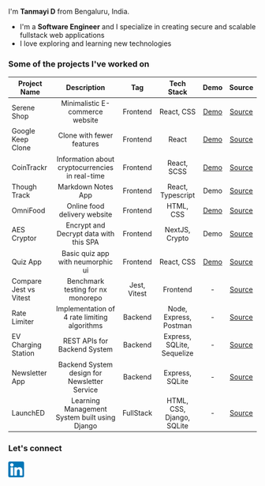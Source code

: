 
<!--
**tanmayidev/tanmayidev** is a ✨ _special_ ✨ repository because its `README.md` (this file) appears on your GitHub profile.

Here are some ideas to get you started:

- 🔭 I’m currently working on ...
- 🌱 I’m currently learning ...
- 👯 I’m looking to collaborate on ...
- 🤔 I’m looking for help with ...
- 💬 Ask me about ...
- 📫 How to reach me: ...
- 😄 Pronouns: ...
- ⚡ Fun fact: ...
-->
I'm **Tanmayi D** from Bengaluru, India.

- I'm a **Software Engineer** and I specialize in creating secure and scalable fullstack web applications
- I love exploring and learning new technologies 


<!--
### Portfolio Websites - All different design iterations

  <li><a href="https://tanmayidev.github.io/portfolio-v1/" target="_blank" rel="noreferrer">Portfolio Version 1</a></li>
  <li><a href="https://tanmayidev.github.io/portfolio-v2/" target="_blank" rel="noreferrer">Portfolio Version 2</a></li>
  <li><a href="https://tanmayidev.github.io/portfolio-v3/" target="_blank" rel="noreferrer">Portfolio Version 3</a></li>
  <li><a href="https://tanmayidev.github.io/portfolio-v4/" target="_blank" rel="noreferrer">Portfolio Version 4</a></li>
  <li><a href="https://tanmayidev.github.io/portfolio-v5/" target="_blank" rel="noreferrer">Portfolio Version 5</a></li>

-->


### Some of the projects I've worked on
<!-- Make Table, add tags for frontend and backend sites and repos -->
| Project Name |      Description                |  Tag     |  Tech Stack     |Demo  | Source |
|----------    |:-------------------------------:|:--------:|:--------:|:-----:|:------:|
| Serene Shop  | Minimalistic E-commerce website | Frontend | React, CSS | [Demo](https://tanmayidev.github.io/serene-shop/)  | [Source](https://github.com/tanmayidev/serene-shop) |
| Google Keep Clone  | Clone with fewer features | Frontend | React | [Demo](https://tanmayidev.github.io/google-keep-clone)  | [Source](https://github.com/tanmayidev/google-keep-clone) |
| CoinTrackr  | Information about cryptocurrencies in real-time  | Frontend | React, SCSS | [Demo](https://tanmayidev.github.io/cointrackr-crypto/)  | [Source](https://github.com/tanmayidev/cointrackr-crypto) |
| Though Track  | Markdown Notes App  | Frontend | React, Typescript | Demo  | [Source](https://github.com/tanmayidev/thought-track) |
| OmniFood  | Online food delivery website | Frontend | HTML, CSS | [Demo](https://tanmayidev.github.io/omni-food/)  | [Source](https://github.com/tanmayidev/omni-food) |
| AES Cryptor  | Encrypt and Decrypt data with this SPA | Frontend | NextJS, Crypto | Demo  | [Source](https://github.com/tanmayidev/aes-cryptor) |
| Quiz App  | Basic quiz app with neumorphic ui | Frontend | React, CSS | [Demo](https://tanmayidev.github.io/quiz-app-using-react/)  | [Source](https://github.com/tanmayidev/quiz-app-using-react) |
| Compare Jest vs Vitest  | Benchmark testing for nx monorepo | Jest, Vitest | Frontend | -  | [Source](https://github.com/tanmayidev/jest-vs-vitest-nx-monorepo) |
| Rate Limiter  | Implementation of 4 rate limiting algorithms | Backend | Node, Express, Postman | -  | [Source](https://github.com/tanmayidev/rate-limiter) |
| EV Charging Station  | REST APIs for Backend System | Backend | Express, SQLite, Sequelize | -  | [Source](https://github.com/tanmayidev/ev-charging-station-backend) |
| Newsletter App  | Backend System design for Newsletter Service | Backend | Express, SQLite | -  | [Source](https://github.com/tanmayidev/newsletter-service) |
| LaunchED  | Learning Management System built using Django | FullStack | HTML, CSS, Django, SQLite| -  | [Source](https://github.com/tanmayidev/LaunchED) |
<!--
<ul>
  <li><a href="https://tanmayidev.github.io/emoji-browser/" target="_blank" rel="noreferrer">Emoji Browser<a/></li>
  <li><a href="https://tanmayidev.github.io/slideshow-app/" target="_blank" rel="noreferrer">SlideShow App<a/></li>
  <li><a href="https://tanmayidev.github.io/sorting-articles/" target="_blank" rel="noreferrer">Sorting Articles<a/></li>
  <li><a href="https://tanmayidev.github.io/notes-app/" target="_blank" rel="noreferrer">Notes App<a/></li>
  <li><a href="https://tanmayidev.github.io/music-player-vanillajs/" target="_blank" rel="noreferrer">Music App<a/></li>
</ul> 
-->

### Let's connect

<a href="https://www.linkedin.com/in/tanmayi-d-a875ba1a4/" target="_blank" rel="noreferrer">
  <img align="left" src="images/linkedin.png" alt="linkedin logo"
    height="32" width="32" />
</a>

<!--

<a href="https://codepen.io/tanmayid" target="_blank" rel="noreferrer">
  <img align="left" src="images/codepen.png" alt="codepen logo"
    height="32" width="32" />
</a>
<a href="https://www.hackerrank.com/tanmayi_d" target="_blank" rel="noreferrer">
  <img align="left"
    src="images/hackerrank.png"
    alt="hackerrank logo" height="34" width="34" />
</a>


### Recent blogs
// Use Hashnode or Medium Articles / Hashnode (most probably)
- []()

-->

